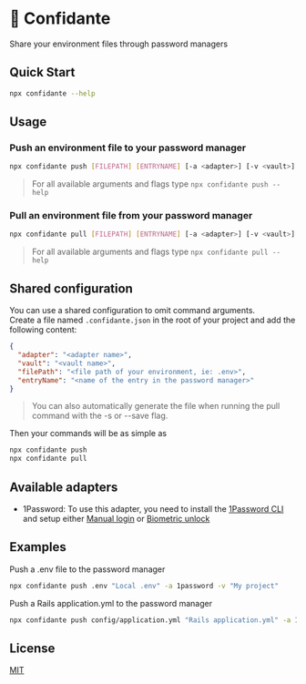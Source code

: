 # 🔐 Confidante
Share your environment files through password managers

## Quick Start

```bash
npx confidante --help
```

## Usage

### Push an environment file to your password manager

```bash
npx confidante push [FILEPATH] [ENTRYNAME] [-a <adapter>] [-v <vault>]
```

> For all available arguments and flags type `npx confidante push --help`

### Pull an environment file from your password manager

```bash
npx confidante pull [FILEPATH] [ENTRYNAME] [-a <adapter>] [-v <vault>]
```

> For all available arguments and flags type `npx confidante pull --help`

## Shared configuration

You can use a shared configuration to omit command arguments.<br>
Create a file named `.confidante.json` in the root of your project and add the following content:

```json
{
  "adapter": "<adapter name>",
  "vault": "<vault name>",
  "filePath": "<file path of your environment, ie: .env>",
  "entryName": "<name of the entry in the password manager>"
}
```

> You can also automatically generate the file when running the pull command with the -s or --save flag.

Then your commands will be as simple as
  
```bash
npx confidante push
npx confidante pull
```

## Available adapters

- 1Password: To use this adapter, you need to install the [1Password CLI](https://1password.com/downloads/command-line/) and setup either [Manual login](https://developer.1password.com/docs/cli/sign-in-manually) or [Biometric unlock](https://developer.1password.com/docs/cli/about-biometric-unlock)

## Examples

Push a .env file to the password manager

```bash
npx confidante push .env "Local .env" -a 1password -v "My project"
````

Push a Rails application.yml to the password manager

```bash
npx confidante push config/application.yml "Rails application.yml" -a 1password -v "My project"
```

## License

[MIT](https://opensource.org/licenses/MIT)
